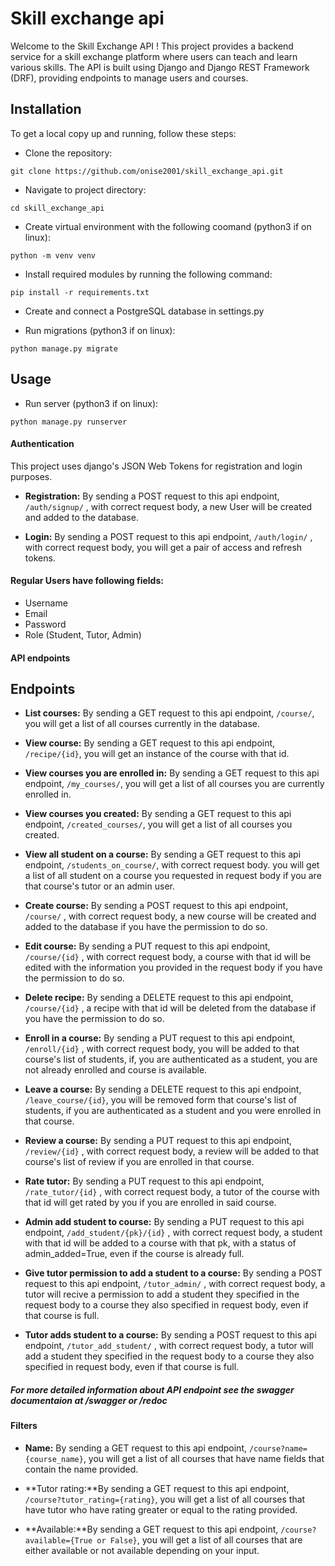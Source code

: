 # Skill exchange api
Welcome to the Skill Exchange API ! This project provides a backend service for a skill exchange platform where users can teach and learn various skills. The API is built using Django and Django REST Framework (DRF), providing endpoints to manage users and courses.


## Installation 

To get a local copy up and running, follow these steps:

- Clone the repository:
```
git clone https://github.com/onise2001/skill_exchange_api.git
```
- Navigate to project directory:
```
cd skill_exchange_api
```
- Create virtual environment with the following coomand (python3 if on linux):
```
python -m venv venv
```
- Install required modules by running the following command:
```
pip install -r requirements.txt
```
- Create and connect a PostgreSQL database in settings.py

- Run migrations (python3 if on linux):
```
python manage.py migrate
```


## Usage

- Run server (python3 if on linux):
```
python manage.py runserver
```

#### Authentication
This project uses django's JSON Web Tokens for registration and login purposes. 

- **Registration:** By sending a POST request to this api endpoint, ```/auth/signup/``` , with correct request body, a new User will be created and added to the database.


- **Login:** By sending a POST request to this api endpoint, ```/auth/login/``` , with correct request body, you will get a pair of access and refresh tokens.

#### Regular Users have following fields:
- Username
- Email
- Password
- Role (Student, Tutor, Admin)


#### API endpoints
## Endpoints
- **List courses:** By sending a GET request to this api endpoint, ```/course/```, you will get a list of all courses currently in the database.

- **View course:** By sending a GET request to this api endpoint, ```/recipe/{id}```, you will get an instance of the course with that id.

- **View courses you are enrolled in:** By sending a GET request to this api endpoint, ```/my_courses/```, you will get a list of all courses you are currently enrolled in.

- **View courses you created:** By sending a GET request to this api endpoint, ```/created_courses/```, you will get a list of all courses you created.

- **View all student on a course:** By sending a GET request to this api endpoint, ```/students_on_course/```, with correct request body. you will get a list of all student on a course you requested in request body if you are that course's tutor or an admin user.

- **Create course:** By sending a POST request to this api endpoint, ```/course/``` , with correct request body, a new course will be created and added to the database if you have the permission to do so.

- **Edit course:** By sending a PUT request to this api endpoint, ```/course/{id}``` , with correct request body, a course with that id will be edited with the information you provided in the request body if you have the permission to do so.

- **Delete recipe:** By sending a DELETE request to this api endpoint, ```/course/{id}``` ,  a recipe with that id will be deleted from the database if you have the permission to do so.

- **Enroll in a course:** By sending a PUT request to this api endpoint, ```/enroll/{id}``` , with correct request body, you will be added to that course's list of students, if, you are authenticated as a student, you are not already enrolled and course is available.

- **Leave a course:** By sending a DELETE request to this api endpoint, ```/leave_course/{id}```, you will be removed form that course's list of students, if you are authenticated as a student and you were enrolled in that course.

- **Review a course:** By sending a PUT request to this api endpoint, ```/review/{id}``` , with correct request body, a review will be added to that course's list of review if you are enrolled in that course.

- **Rate tutor:** By sending a PUT request to this api endpoint, ```/rate_tutor/{id}``` , with correct request body, a tutor of the course with that id will get rated by you if you are enrolled in said course.

- **Admin add student to course:** By sending a PUT request to this api endpoint, ```/add_student/{pk}/{id}``` , with correct request body, a student with that id will be added to a course with that pk, with a status of admin_added=True,  even if the course is already full.

- **Give tutor permission to add a student to a course:** By sending a POST request to this api endpoint, ```/tutor_admin/``` , with correct request body, a tutor will recive a permission to add a student they specified in the request body to a course they also specified in request body, even if that course is full.

- **Tutor adds student to a course:** By sending a POST request to this api endpoint, ```/tutor_add_student/``` , with correct request body, a tutor will add a student they specified in the request body to a course they also specified in request body, even if that course is full.

##### For more detailed information about API endpoint see the swagger documentaion at /swagger or /redoc


#### Filters

- **Name:** By sending a GET request to this api endpoint, ```/course?name={course_name}```, you will get a list of all courses that have name fields that contain the name provided.

- **Tutor rating:**By sending a GET request to this api endpoint, ```/course?tutor_rating={rating}```, you will get a list of all courses that have tutor who have rating greater or equal to the rating provided.

- **Available:**By sending a GET request to this api endpoint, ```/course?available={True or False}```, you will get a list of all courses that are either available or not available depending on your input.



